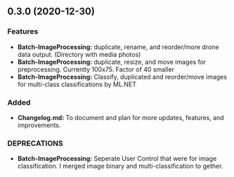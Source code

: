 




<a name="0.3.0"></a>
## 0.3.0 (2020-12-30)
### Features
* **Batch-ImageProcessing:** duplicate, rename, and reorder/more drone data output. (Directory with media photos)
* **Batch-ImageProcessing:** duplicate, resize, and move images for preprocessing. Currently 100x75. Factor of 40 smaller
* **Batch-ImageProcessing:** Classify, duplicated and reorder/move images for multi-class classifications by ML.NET  

### Added
* **Changelog.md:** To document and plan for more updates, features, and improvements.

### DEPRECATIONS
* **Batch-ImageProcessing:** Seperate User Control that were for image classification. I merged image binary and multi-classification to gether.  











